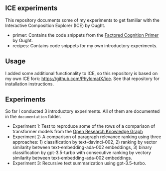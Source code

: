 ## ICE experiments

This repository documents some of my experiments to get familiar with the Interactive Composition Explorer (ICE) by Ought.

-   primer: Contains the code snippets from the [Factored Cognition Primer](https://primer.ought.org/) by Ought.
-   recipes: Contains code snippets for my own introductory experiments.


## Usage

I added some additional functionality to ICE, so this repository is based on my own ICE fork: https://github.com/PhylomatX/ice. See that repository for installation instructions.


## Experiments

So far I conducted 3 introductory experiments. All of them are documented in the `documentation` folder.

-   Experiment 1: Test to reproduce some of the rows of a comparison of transformer models from the [Open Research Knowledge Graph](https://orkg.org/comparison/R595154/)
-   Experiment 2: A comparison of paragraph relevance ranking using three approaches: 1) classification by text-davinci-002, 2) ranking by vector similarity between text-embedding-ada-002 embeddings, 3) binary classification by gpt-3.5-turbo with consecutive ranking by vectory similarity between text-embedding-ada-002 embeddings.
-   Experiment 3: Recursive text summarization using gpt-3.5-turbo.
